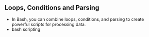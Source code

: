 ## Loops, Conditions and Parsing
- In Bash, you can combine loops, conditions, and parsing to create powerful scripts for processing data.
- bash scripting
